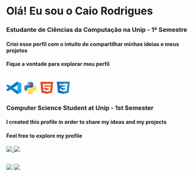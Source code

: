 <h1> Olá! Eu sou o Caio Rodrigues</h1>

<h3> Estudante de Ciências da Computação na Unip - 1º Semestre </h3>

<h4>  Criei esse perfil com o intuito de compartilhar minhas ideias e meus projetos </h4>

<h4> Fique a vontade para explorar meu perfil</h4>

<div style="display: inline_block"><br>
  <img align="center" alt="Caio-Vscode" height="33" width="40" src="https://raw.githubusercontent.com/devicons/devicon/master/icons/vscode/vscode-original.svg">
  <img align="center" alt="Caio-Python" height="40" width="40" src="https://raw.githubusercontent.com/devicons/devicon/master/icons/python/python-original.svg">
  <img align="center" alt="Caio-Html" height="33" width="40" src="https://raw.githubusercontent.com/devicons/devicon/master/icons/html5/html5-original.svg">
  <img align="center" alt="Caio-Css" height="33" width="40" src="https://raw.githubusercontent.com/devicons/devicon/master/icons/css3/css3-original.svg">
</div>

<h3> Computer Science Student at Unip - 1st Semester </h3>

<h4> I created this profile in order to share my ideas and my projects </h4>

<h4> Feel free to explore my profile </h4>

<div align="left">
  <a href="https://github.com/caiorodri?tab=repositories">
  <img width="43%"  src="https://github-readme-stats.vercel.app/api?username=caiorodri&show_icons=true&theme=dracula&include_all_commits=true&count_private=true"/>
  <img width="52%" src="https://github-readme-stats.vercel.app/api/top-langs/?username=caiorodri&layout=compact&langs_count=7&theme=dracula"/>
</div>

## 

<div>
  <a href = "mailto:caiodossantosrodrigues@gmail.com"><img src="https://img.shields.io/badge/-Gmail-%23333?style=for-the-badge&logo=gmail&logoColor=white" target="_blank"></a>
  <a href="https://www.linkedin.com/in/caio-rodrigues-7a7563252" target="_blank"><img src="https://img.shields.io/badge/-LinkedIn-%230077B5?style=for-the-badge&logo=linkedin&logoColor=white" target="_blank"></a> 
 
 
</div>
